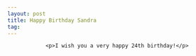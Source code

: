 ```yaml
---
layout: post
title: Happy Birthday Sandra
tag: 
---
```



                <p>I wish you a very happy 24th birthday!</p>
            
